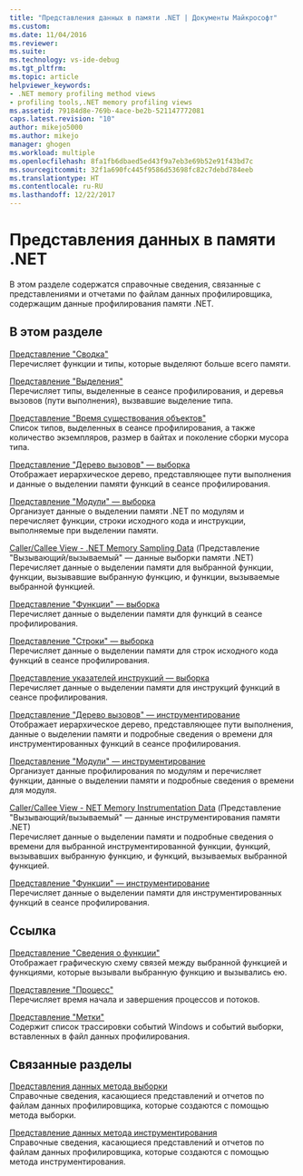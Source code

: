 ```yaml
---
title: "Представления данных в памяти .NET | Документы Майкрософт"
ms.custom: 
ms.date: 11/04/2016
ms.reviewer: 
ms.suite: 
ms.technology: vs-ide-debug
ms.tgt_pltfrm: 
ms.topic: article
helpviewer_keywords:
- .NET memory profiling method views
- profiling tools,.NET memory profiling views
ms.assetid: 79184d8e-769b-4ace-be2b-521147772081
caps.latest.revision: "10"
author: mikejo5000
ms.author: mikejo
manager: ghogen
ms.workload: multiple
ms.openlocfilehash: 8fa1fb6dbaed5ed43f9a7eb3e69b52e91f43bd7c
ms.sourcegitcommit: 32f1a690fc445f9586d53698fc82c7debd784eeb
ms.translationtype: HT
ms.contentlocale: ru-RU
ms.lasthandoff: 12/22/2017
---
```

# <a name="net-memory-data-views"></a>Представления данных в памяти .NET
В этом разделе содержатся справочные сведения, связанные с представлениями и отчетами по файлам данных профилировщика, содержащим данные профилирования памяти .NET.  
  
## <a name="in-this-section"></a>В этом разделе  
 [Представление "Сводка"](../profiling/summary-view-dotnet-memory-data.md)  
 Перечисляет функции и типы, которые выделяют больше всего памяти.  
  
 [Представление "Выделения"](../profiling/dotnet-memory-allocations-view.md)  
 Перечисляет типы, выделенные в сеансе профилирования, и деревья вызовов (пути выполнения), вызвавшие выделение типа.  
  
 [Представление "Время существования объектов"](../profiling/object-lifetime-view.md)  
 Список типов, выделенных в сеансе профилирования, а также количество экземпляров, размер в байтах и поколение сборки мусора типа.  
  
 [Представление "Дерево вызовов" — выборка](../profiling/call-tree-view-dotnet-memory-sampling-data.md)  
 Отображает иерархическое дерево, представляющее пути выполнения и данные о выделении памяти функций в сеансе профилирования.  
  
 [Представление "Модули" — выборка](../profiling/modules-view-dotnet-memory-sampling-data.md)  
 Организует данные о выделении памяти .NET по модулям и перечисляет функции, строки исходного кода и инструкции, выполняемые при выделении памяти.  
  
 [Caller/Callee View - .NET Memory Sampling Data](../profiling/caller-callee-view-dotnet-memory-sampling-data.md) (Представление "Вызывающий/вызываемый" — данные выборки памяти .NET)  
 Перечисляет данные о выделении памяти для выбранной функции, функции, вызывавшие выбранную функцию, и функции, вызываемые выбранной функцией.  
  
 [Представление "Функции" — выборка](../profiling/functions-view-dotnet-memory-sampling-data.md)  
 Перечисляет данные о выделении памяти для функций в сеансе профилирования.  
  
 [Представление "Строки" — выборка](../profiling/lines-view-dotnet-memory-sampling-data.md)  
 Перечисляет данные о выделении памяти для строк исходного кода функций в сеансе профилирования.  
  
 [Представление указателей инструкций — выборка](../profiling/instruction-pointers-ips-view-dotnet-memory-sampling-data.md)  
 Перечисляет данные о выделении памяти для инструкций функций в сеансе профилирования.  
  
 [Представление "Дерево вызовов" — инструментирование](../profiling/call-tree-view-dotnet-memory-instrumentation-data.md)  
 Отображает иерархическое дерево, представляющее пути выполнения, данные о выделении памяти и подробные сведения о времени для инструментированных функций в сеансе профилирования.  
  
 [Представление "Модули" — инструментирование](../profiling/modules-view-dotnet-memory-instrumentation-data.md)  
 Организует данные профилирования по модулям и перечисляет функции, данные о выделении памяти и подробные сведения о времени для модуля.  
  
 [Caller/Callee View - NET Memory Instrumentation Data](../profiling/caller-callee-view-net-memory-instrumentation-data.md) (Представление "Вызывающий/вызываемый" — данные инструментирования памяти .NET)  
 Перечисляет данные о выделении памяти и подробные сведения о времени для выбранной инструментированной функции, функций, вызывавших выбранную функцию, и функций, вызываемых выбранной функцией.  
  
 [Представление "Функции" — инструментирование](../profiling/functions-view-dotnet-memory-instrumentation-data.md)  
 Перечисляет данные о выделении памяти для инструментированных функций в сеансе профилирования.  
  
## <a name="reference"></a>Ссылка  
 [Представление "Сведения о функции"](../profiling/function-details-view.md)  
 Отображает графическую схему связей между выбранной функцией и функциями, которые вызывали выбранную функцию и вызывались ею.  
  
 [Представление "Процесс"](../profiling/process-view.md)  
 Перечисляет время начала и завершения процессов и потоков.  
  
 [Представление "Метки"](../profiling/marks-view.md)  
 Содержит список трассировки событий Windows и событий выборки, вставленных в файл данных профилирования.  
  
## <a name="related-sections"></a>Связанные разделы  
 [Представления данных метода выборки](../profiling/profiler-sampling-method-data-views.md)  
 Справочные сведения, касающиеся представлений и отчетов по файлам данных профилировщика, которые создаются с помощью метода выборки.  
  
 [Представление данных метода инструментирования](../profiling/instrumentation-method-data-views.md)  
 Справочные сведения, касающиеся представлений и отчетов по файлам данных профилировщика, которые создаются с помощью метода инструментирования.